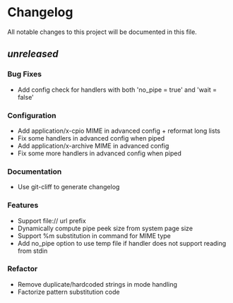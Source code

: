 # Changelog

All notable changes to this project will be documented in this file.

## _unreleased_

### Bug Fixes

- Add config check for handlers with both 'no_pipe = true' and 'wait = false'

### Configuration

- Add application/x-cpio MIME in advanced config + reformat long lists
- Fix some handlers in advanced config when piped
- Add application/x-archive MIME in advanced config
- Fix some more handlers in advanced config when piped

### Documentation

- Use git-cliff to generate changelog

### Features

- Support file:// url prefix
- Dynamically compute pipe peek size from system page size
- Support %m substitution in command for MIME type
- Add no_pipe option to use temp file if handler does not support reading from stdin

### Refactor

- Remove duplicate/hardcoded strings in mode handling
- Factorize pattern substitution code

<!-- generated by git-cliff -->
